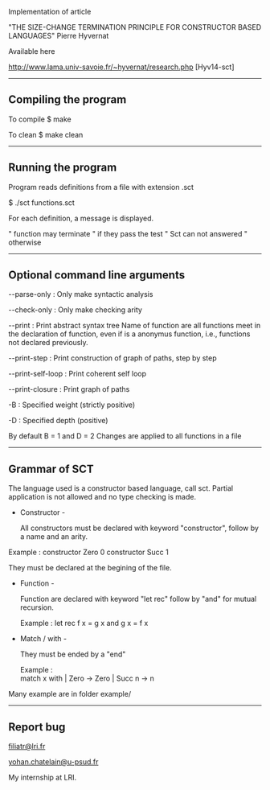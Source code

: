 Implementation of article

"THE SIZE-CHANGE TERMINATION PRINCIPLE FOR CONSTRUCTOR BASED LANGUAGES"
Pierre Hyvernat  

Available here

http://www.lama.univ-savoie.fr/~hyvernat/research.php
[Hyv14-sct]

----------------------
Compiling the program
----------------------

To compile 
   $ make 

To clean 
   $ make clean

-------------------
Running the program
-------------------

Program reads definitions from a file with extension .sct

$ ./sct functions.sct

For each definition, a message is displayed.

 " function may terminate " if they pass the test
 " Sct can not answered " otherwise

-------------------------------
Optional command line arguments
-------------------------------

--parse-only	  : Only make syntactic analysis

--check-only   	  : Only make checking arity

--print	       	  : Print abstract syntax tree
		    Name of function are all functions meet in the declaration
		    of function, even if is a anonymus function, 
		    i.e., functions not declared previously.

--print-step   	  : Print construction of graph of paths, step by step

--print-self-loop : Print coherent self loop

--print-closure   : Print graph of paths

-B 		  : Specified weight (strictly positive)

-D 		  : Specified depth (positive)

By default B = 1 and D = 2
Changes are applied to all functions in a file

--------------
Grammar of SCT
--------------

The language used is a constructor based language, call sct.
Partial application is not allowed and no type checking is made.

- Constructor -

   All constructors must be declared with keyword "constructor",
 follow by a name and an arity.

 Example : 
   constructor Zero 0
   constructor Succ 1

 They must be declared at the begining of the file.

- Function -

   Function are declared with keyword "let rec" follow by "and" for mutual recursion.

   Example : 
     let rec f x = g x 
     and g x = f x 

- Match / with -

    They must be ended by a "end" 

    Example :      
      match x with 
      | Zero -> Zero
      | Succ n -> n 
      

Many example are in folder example/

----------
Report bug
----------
filiatr@lri.fr

yohan.chatelain@u-psud.fr

My internship at LRI.